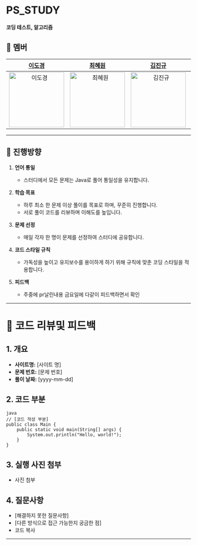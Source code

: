 # **PS_STUDY**  
**코딩 테스트, 알고리즘**

## **👥 멤버**  
| [이도경](https://github.com/dbzoseh2rl) | [최혜원](https://github.com/choihywon) | [김진규](https://github.com/km1031kim) | [박성근](https://github.com/p-seonggeun) |  
| :---: | :---: | :---: | :---: |  
| <img src="https://avatars.githubusercontent.com/u/91397068?v=4" alt="이도경" width="150" height="150"/> | <img src="https://avatars.githubusercontent.com/u/144045451?v=4" alt="최혜원" width="150" height="150"/> | <img src="https://avatars.githubusercontent.com/u/143667221?v=4" alt="김진규" width="150" height="150"/> | <img src="https://avatars.githubusercontent.com/u/143667221?v=4" alt="박성근" width="150" height="150"/> |  


---

## **🌟 진행방향**  

1. **언어 통일**  
   - 스터디에서 모든 문제는 Java로 풀어 통일성을 유지합니다.  

2. **학습 목표**  
   - 하루 최소 한 문제 이상 풀이를 목표로 하며, 꾸준히 진행합니다.  
   - 서로 풀이 코드를 리뷰하며 이해도를 높입니다.  

3. **문제 선정**  
   - 매일 각자 한 명이 문제를 선정하여 스터디에 공유합니다.  

4. **코드 스타일 규칙**  
   - 가독성을 높이고 유지보수를 용이하게 하기 위해 규칙에 맞춘 코딩 스타일을 적용합니다.  

5. **피드백**  
   - 주중에 pr날린내용 금요일에 다같이 피드백하면서 확인

---

# 🌟 **코드 리뷰및 피드백**

## **1. 개요**
- **사이트명:** [사이트 명]
- **문제 번호:** [문제 번호]
- **풀이 날짜:** [yyyy-mm-dd]

## **2. 코드 부분**
```
java
// [코드 작성 부분]
public class Main {
    public static void main(String[] args) {
        System.out.println("Hello, world!");
    }
}
```
## **3. 실행 사진 첨부**
- 사진 첨부

## **4. 질문사항**
- [해결하지 못한 질문사항]
- [다른 방식으로 접근 가능한지 궁금한 점]
- 코드 복사

---


